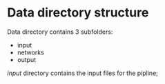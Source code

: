 # Data directory structure

Data directory contains 3 subfolders:

* input
* networks
* output

*input* directory contains the input files for the pipline;
